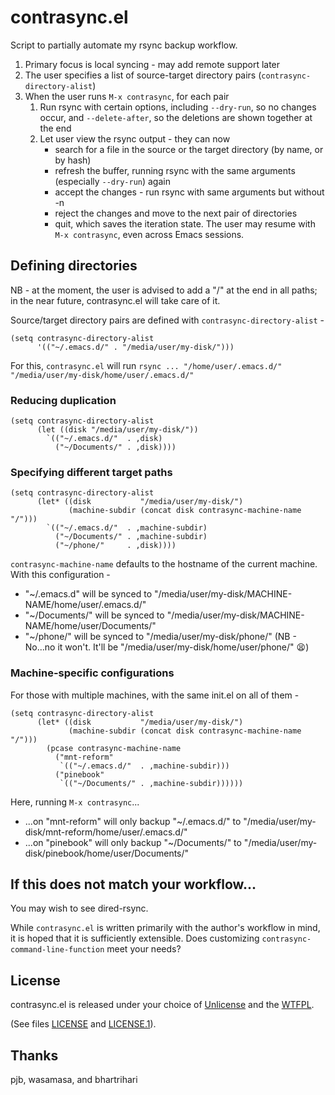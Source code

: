 # contrasync.el
Script to partially automate my rsync backup workflow.

1. Primary focus is local syncing - may add remote support later
2. The user specifies a list of source-target directory pairs (`contrasync-directory-alist`)
3. When the user runs `M-x contrasync`, for each pair
   1. Run rsync with certain options, including `--dry-run`, so no changes occur, and `--delete-after`, so the deletions are shown together at the end
   2. Let user view the rsync output - they can now
      * search for a file in the source or the target directory (by name, or by hash)
      * refresh the buffer, running rsync with the same arguments (especially `--dry-run`) again
      * accept the changes - run rsync with same arguments but without -n
      * reject the changes and move to the next pair of directories
      * quit, which saves the iteration state. The user may resume with `M-x contrasync`, even across Emacs sessions.

## Defining directories
NB - at the moment, the user is advised to add a "/" at the end in all paths; in the near future, contrasync.el will take care of it.

Source/target directory pairs are defined with `contrasync-directory-alist` -
```emacs-lisp
(setq contrasync-directory-alist
      '(("~/.emacs.d/" . "/media/user/my-disk/")))
```
For this, `contrasync.el` will run `rsync ... "/home/user/.emacs.d/" "/media/user/my-disk/home/user/.emacs.d/"`

### Reducing duplication
```emacs-lisp
(setq contrasync-directory-alist
      (let ((disk "/media/user/my-disk/"))
        `(("~/.emacs.d/"  . ,disk)
          ("~/Documents/" . ,disk))))
```

### Specifying different target paths
```emacs-lisp
(setq contrasync-directory-alist
      (let* ((disk           "/media/user/my-disk/")
             (machine-subdir (concat disk contrasync-machine-name "/")))
        `(("~/.emacs.d/"  . ,machine-subdir)
          ("~/Documents/" . ,machine-subdir)
          ("~/phone/"     . ,disk))))
```
`contrasync-machine-name` defaults to the hostname of the current machine. With this configuration -
* "~/.emacs.d" will be synced to "/media/user/my-disk/MACHINE-NAME/home/user/.emacs.d/"
* "~/Documents/" will be synced to "/media/user/my-disk/MACHINE-NAME/home/user/Documents/"
* "~/phone/" will be synced to "/media/user/my-disk/phone/" (NB - No...no it won't. It'll be "/media/user/my-disk/home/user/phone/" 😫)

### Machine-specific configurations
For those with multiple machines, with the same init.el on all of them -
```emacs-lisp
(setq contrasync-directory-alist
      (let* ((disk           "/media/user/my-disk/")
             (machine-subdir (concat disk contrasync-machine-name "/")))
        (pcase contrasync-machine-name
          ("mnt-reform"
           `(("~/.emacs.d/"  . ,machine-subdir)))
          ("pinebook"
           `(("~/Documents/" . ,machine-subdir))))))
```
Here, running `M-x contrasync`...
* ...on "mnt-reform" will only backup "~/.emacs.d/" to "/media/user/my-disk/mnt-reform/home/user/.emacs.d/"
* ...on "pinebook" will only backup "~/Documents/" to "/media/user/my-disk/pinebook/home/user/Documents/"

## If this does not match your workflow...
You may wish to see dired-rsync.

While `contrasync.el` is written primarily with the author's workflow in mind, it is hoped that it is sufficiently extensible. Does customizing `contrasync-command-line-function` meet your needs?

## License
contrasync.el is released under your choice of [Unlicense](https://unlicense.org/) and the [WTFPL](http://www.wtfpl.net/).

(See files [LICENSE](LICENSE) and [LICENSE.1](LICENSE.1)).

## Thanks
pjb, wasamasa, and bhartrihari
